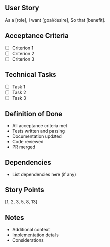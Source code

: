 ## User Story

As a [role], I want [goal/desire], So that [benefit].

## Acceptance Criteria

- [ ] Criterion 1
- [ ] Criterion 2
- [ ] Criterion 3

## Technical Tasks

- [ ] Task 1
- [ ] Task 2
- [ ] Task 3

## Definition of Done

- All acceptance criteria met
- Tests written and passing
- Documentation updated
- Code reviewed
- PR merged

## Dependencies

- List dependencies here (if any)

## Story Points

[1, 2, 3, 5, 8, 13]

## Notes

- Additional context
- Implementation details
- Considerations
